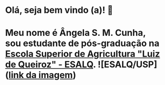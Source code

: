 # Olá, seja bem vindo (a)! 👋

# Meu nome é Ângela S. M. Cunha, sou estudante de pós-graduação na [Escola Superior de Agricultura "Luiz de Queiroz" - ESALQ](https://www.esalq.usp.br/). ![ESALQ/USP]([link da imagem](https://www.brasilagro.com.br/uploads/conteudo/conteudo/2018/05/5eW8p/logo-esalq-1-ZxyGeJ_918x474.png))
